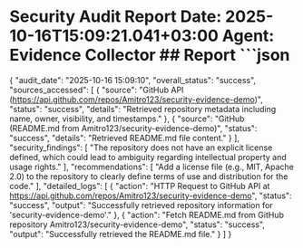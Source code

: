 # Security Audit Report  **Date**: 2025-10-16T15:09:21.041+03:00 **Agent**: Evidence Collector  ## Report  ```json
{
  "audit_date": "2025-10-16 15:09:10",
  "overall_status": "success",
  "sources_accessed": [
    {
      "source": "GitHub API (https://api.github.com/repos/Amitro123/security-evidence-demo)",
      "status": "success",
      "details": "Retrieved repository metadata including name, owner, visibility, and timestamps."
    },
    {
      "source": "GitHub (README.md from Amitro123/security-evidence-demo)",
      "status": "success",
      "details": "Retrieved README.md file content."
    }
  ],
  "security_findings": [
    "The repository does not have an explicit license defined, which could lead to ambiguity regarding intellectual property and usage rights."
  ],
  "recommendations": [
    "Add a license file (e.g., MIT, Apache 2.0) to the repository to clearly define terms of use and distribution for the code."
  ],
  "detailed_logs": [
    {
      "action": "HTTP Request to GitHub API at https://api.github.com/repos/Amitro123/security-evidence-demo",
      "status": "success",
      "output": "Successfully retrieved repository information for 'security-evidence-demo'."
    },
    {
      "action": "Fetch README.md from GitHub repository Amitro123/security-evidence-demo",
      "status": "success",
      "output": "Successfully retrieved the README.md file."
    }
  ]
}
```